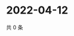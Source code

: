 # 2022-04-12

共 0 条

<!-- BEGIN WEIBO -->
<!-- 最后更新时间 Tue Apr 12 2022 03:00:54 GMT+0800 (China Standard Time) -->

<!-- END WEIBO -->

